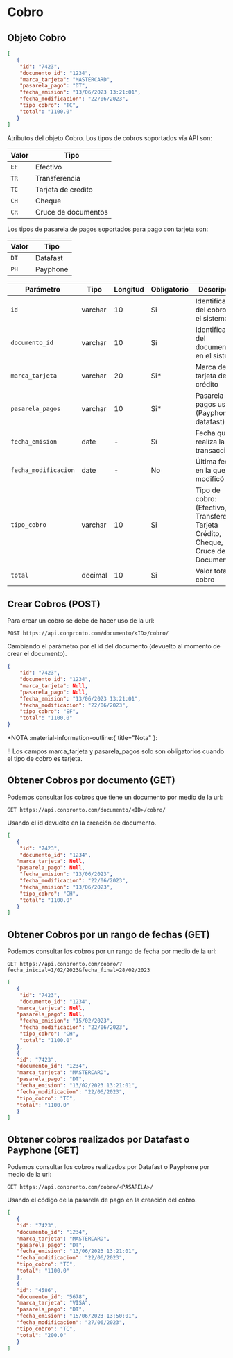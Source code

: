 # Cobro

## Objeto Cobro

``` json title="Objeto Cobro:"
[
   {
    "id": "7423",
    "documento_id": "1234",
    "marca_tarjeta": "MASTERCARD",
    "pasarela_pago": "DT",	
    "fecha_emision": "13/06/2023 13:21:01",
    "fecha_modificacion": "22/06/2023",	
    "tipo_cobro": "TC",
    "total": "1100.0"
   }
]
```
Atributos del objeto Cobro.
Los tipos de cobros soportados vía API son:

| Valor       | Tipo                                 |
| ----------- | ------------------------------------ |
| `EF  `       | Efectivo                             |
| `TR `       | Transferencia|
| `TC  `       | Tarjeta de credito |
| `CH  `       | Cheque |
| `CR  `       | Cruce de documentos |

Los tipos de pasarela de pagos soportados para pago con tarjeta son:

| Valor       | Tipo                                 |
| ----------- | ------------------------------------ |
| `DT  `       | Datafast                            |
| `PH `       | Payphone|

| Parámetro       | Tipo    | Longitud | Obligatorio | Descripción |
| -----------   | ------- | -------- |-------|----------- |
| `id`|varchar|10|Si| Identificador del cobro en el sistema|
| `documento_id`|varchar|10|Si| Identificador del documento en el sistema|
| `marca_tarjeta`|varchar|20|Si*| Marca de tarjeta de crédito   |
| `pasarela_pagos`|varchar|10|Si*|Pasarela de pagos usada (Payphone, datafast)|
| `fecha_emision`|date|-|Si| Fecha que se realiza la transacción  |
| `fecha_modificacion` |date|-|No|Última fecha en la que se modificó |
| `tipo_cobro`|varchar|10|Si| Tipo de cobro: (Efectivo, Transferencia, Tarjeta Crédito, Cheque, Cruce de Documento)|
| `total` |decimal|10|Si|Valor total del cobro|

## Crear Cobros (POST)

Para crear un cobro se debe de hacer uso de la url:

`POST https://api.conpronto.com/documento/<ID>/cobro/`

Cambiando el parámetro por el id del documento (devuelto al momento de crear el documento).

``` json title="Estructura del JSON:"
{
    "id": "7423",
    "documento_id": "1234",
    "marca_tarjeta": Null,
    "pasarela_pago": Null,	
    "fecha_emision": "13/06/2023 13:21:01",
    "fecha_modificacion": "22/06/2023",	
    "tipo_cobro": "EF",
    "total": "1100.0"
}
```
*NOTA :material-information-outline:{ title="Nota" }:

:bangbang: Los campos marca_tarjeta y pasarela_pagos solo son obligatorios cuando el tipo de cobro es tarjeta.

## Obtener Cobros por documento (GET)

Podemos consultar los cobros que tiene un documento por medio de la url:

`GET https://api.conpronto.com/documento/<ID>/cobro/`

Usando el id devuelto en la creación de documento.

``` json title="Respuesta al consultar los cobros:"
[
   {
	"id": "7423",
	"documento_id": "1234",
   "marca_tarjeta": Null,
   "pasarela_pago": Null,	
 	"fecha_emision": "13/06/2023",  
	"fecha_modificacion": "22/06/2023",
	"fecha_emision": "13/06/2023",
	"tipo_cobro": "CH",
	"total": "1100.0"
   }
]
``` 
## Obtener Cobros por un rango de fechas (GET)

Podemos consultar los cobros por un rango de fecha por medio de la url:

`GET https://api.conpronto.com/cobro/?fecha_inicial=1/02/2023&fecha_final=28/02/2023`

``` json title="Respuesta al consultar los cobros:"
[
   {
	"id": "7423",
	"documento_id": "1234",
   "marca_tarjeta": Null,
   "pasarela_pago": Null,	
	"fecha_emision": "15/02/2023",
	"fecha_modificacion": "22/06/2023",
	"tipo_cobro": "CH",
	"total": "1100.0"
   },
   {
   "id": "7423",
   "documento_id": "1234",
   "marca_tarjeta": "MASTERCARD",
   "pasarela_pago": "DT",	
   "fecha_emision": "13/02/2023 13:21:01",
   "fecha_modificacion": "22/06/2023",	
   "tipo_cobro": "TC",
   "total": "1100.0"
   }
]
``` 


## Obtener cobros realizados por Datafast o Payphone (GET)

Podemos consultar los cobros realizados por Datafast o Payphone por medio de la url:

`GET https://api.conpronto.com/cobro/<PASARELA>/`

Usando el código de la pasarela de pago en la creación del cobro.

``` json title="Respuesta al consultar los cobros:"
[
   {
   "id": "7423",
   "documento_id": "1234",
   "marca_tarjeta": "MASTERCARD",
   "pasarela_pago": "DT",	
   "fecha_emision": "13/06/2023 13:21:01",
   "fecha_modificacion": "22/06/2023",	
   "tipo_cobro": "TC",
   "total": "1100.0"
   },
   {
   "id": "4586",
   "documento_id": "5678",
   "marca_tarjeta": "VISA",
   "pasarela_pago": "DT",	
   "fecha_emision": "15/06/2023 13:50:01",
   "fecha_modificacion": "27/06/2023",	
   "tipo_cobro": "TC",
   "total": "200.0"
   }
]
```